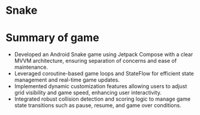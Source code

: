 # Snake
  
# Summary of game
- Developed an Android Snake game using Jetpack Compose with a clear MVVM architecture, ensuring separation of concerns and ease of maintenance.
- Leveraged coroutine-based game loops and StateFlow for efficient state management and real-time game updates.
- Implemented dynamic customization features allowing users to adjust grid visibility and game speed, enhancing user interactivity.
- Integrated robust collision detection and scoring logic to manage game state transitions such as pause, resume, and game over conditions.

